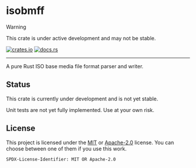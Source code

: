 <!-- cargo-sync-rdme title [[ -->
# isobmff
<!-- cargo-sync-rdme ]] -->

> [!WARNING]  
> This crate is under active development and may not be stable.

<!-- cargo-sync-rdme badge [[ -->
[![crates.io](https://img.shields.io/crates/v/isobmff.svg)](https://crates.io/crates/isobmff) [![docs.rs](https://img.shields.io/docsrs/isobmff)](https://docs.rs/isobmff)
<!-- cargo-sync-rdme ]] -->

---

<!-- cargo-sync-rdme rustdoc [[ -->
A pure Rust ISO base media file format parser and writer.

## Status

This crate is currently under development and is not yet stable.

Unit tests are not yet fully implemented. Use at your own risk.

## License

This project is licensed under the [MIT](./LICENSE.MIT) or [Apache-2.0](./LICENSE.Apache-2.0) license.
You can choose between one of them if you use this work.

`SPDX-License-Identifier: MIT OR Apache-2.0`
<!-- cargo-sync-rdme ]] -->
